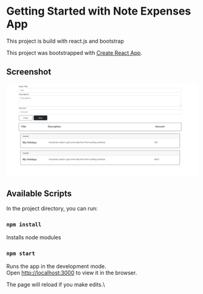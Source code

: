 # Getting Started with Note Expenses App

This project is build with react.js and bootstrap

This project was bootstrapped with [Create React App](https://github.com/facebook/create-react-app).

## Screenshot 

![](Images/Note_Expenses.PNG)

## Available Scripts

In the project directory, you can run:

### `npm install`

Installs node modules

### `npm start`

Runs the app in the development mode.\
Open [http://localhost:3000](http://localhost:3000) to view it in the browser.

The page will reload if you make edits.\



